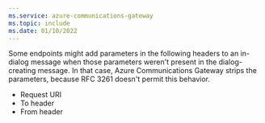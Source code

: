```yaml
---
ms.service: azure-communications-gateway
ms.topic: include
ms.date: 01/10/2022
---
```


Some endpoints might add parameters in the following headers to an in-dialog message when those parameters weren't present in the dialog-creating message. In that case, Azure Communications Gateway strips the parameters, because RFC 3261 doesn't permit this behavior.

* Request URI
* To header
* From header